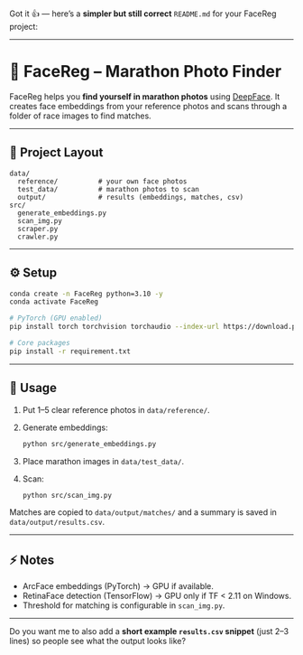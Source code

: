 Got it 👍 — here’s a **simpler but still correct** `README.md` for your FaceReg project:

---

# 🏃 FaceReg – Marathon Photo Finder

FaceReg helps you **find yourself in marathon photos** using [DeepFace](https://github.com/serengil/deepface).
It creates face embeddings from your reference photos and scans through a folder of race images to find matches.

---

## 📂 Project Layout

```
data/
  reference/          # your own face photos
  test_data/          # marathon photos to scan
  output/             # results (embeddings, matches, csv)
src/
  generate_embeddings.py
  scan_img.py
  scraper.py
  crawler.py
```

---

## ⚙️ Setup

```bash
conda create -n FaceReg python=3.10 -y
conda activate FaceReg

# PyTorch (GPU enabled)
pip install torch torchvision torchaudio --index-url https://download.pytorch.org/whl/cu121

# Core packages
pip install -r requirement.txt
```

---

## 🚀 Usage

1. Put 1–5 clear reference photos in `data/reference/`.
2. Generate embeddings:

   ```bash
   python src/generate_embeddings.py
   ```
3. Place marathon images in `data/test_data/`.
4. Scan:

   ```bash
   python src/scan_img.py
   ```

Matches are copied to `data/output/matches/` and a summary is saved in `data/output/results.csv`.

---

## ⚡ Notes

* ArcFace embeddings (PyTorch) → GPU if available.
* RetinaFace detection (TensorFlow) → GPU only if TF < 2.11 on Windows.
* Threshold for matching is configurable in `scan_img.py`.

---

Do you want me to also add a **short example `results.csv` snippet** (just 2–3 lines) so people see what the output looks like?
